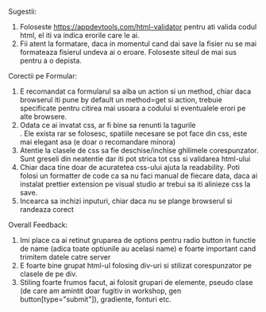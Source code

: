 Sugestii:

1. Foloseste https://appdevtools.com/html-validator pentru ati valida codul html, el iti va indica erorile care le ai.
2. Fii atent la formatare, daca in momentul cand dai save la fisier nu se mai formateaza fisierul undeva ai o eroare. Foloseste siteul de mai sus pentru a o depista.

Corectii pe Formular:

1. E recomandat ca formularul sa aiba un action si un method, chiar daca browserul iti pune by default un method=get si action, trebuie specificate pentru citirea mai usoara a codului si eventualele erori pe alte browsere.
2. Odata ce ai invatat css, ar fi bine sa renunti la tagurile <br/>. Ele exista rar se folosesc, spatiile necesare se pot face din css, este mai elegant asa (e doar o recomandare minora)
3. Atentie la clasele de css sa fie deschise/inchise ghilimele corespunzator. Sunt greseli din neatentie dar iti pot strica tot css si validarea html-ului
4. Chiar daca tine doar de acuratetea css-ului ajuta la readability. Poti folosi un formatter de code ca sa nu faci manual de fiecare data, daca ai instalat prettier extension pe visual studio ar trebui sa iti alinieze css la save.
5. Incearca sa inchizi inputuri, chiar daca nu se plange browserul si randeaza corect

Overall Feedback:

1. Imi place ca ai retinut gruparea de options pentru radio button in functie de name (adica toate optiunile au acelasi name) e foarte important cand trimitem datele catre server
2. E foarte bine grupat html-ul folosing div-uri si stilizat corespunzator pe clasele de pe div.
3. Stiling foarte frumos facut, ai folosit grupari de elemente, pseudo clase (de care am amintit doar fugitiv in workshop, gen button[type="submit"]), gradiente, fonturi etc.
